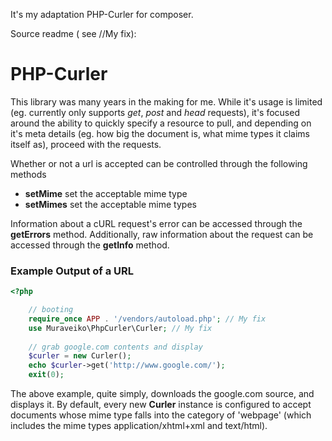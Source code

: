 It's my adaptation PHP-Curler for composer.

Source readme ( see  //My fix):

PHP-Curler
===

This library was many years in the making for me. While it&#039;s usage is
limited (eg. currently only supports *get*, *post*  and *head* requests),
it&#039;s focused around the ability to quickly specify a resource to pull, and
depending on it&#039;s meta details (eg. how big the document is, what mime
types it claims itself as), proceed with the requests.

Whether or not a url is accepted can be controlled through the following methods
 - **setMime** set the acceptable mime type
 - **setMimes** set the acceptable mime types

Information about a cURL request&#039;s error can be accessed through the
**getErrors** method. Additionally, raw information about the request can be
accessed through the **getInfo** method.

### Example Output of a URL

``` php
<?php

    // booting
    require_once APP . '/vendors/autoload.php'; // My fix
    use Muraveiko\PhpCurler\Curler; // My fix
    
    // grab google.com contents and display
    $curler = new Curler();
    echo $curler->get('http://www.google.com/');
    exit(0);

```

The above example, quite simply, downloads the google.com source, and displays
it. By default, every new **Curler** instance is configured to accept documents
whose mime type falls into the category of &#039;webpage&#039; (which includes
the mime types application/xhtml+xml and text/html).
